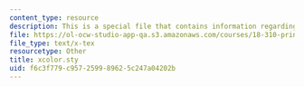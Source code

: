 ```yaml
---
content_type: resource
description: This is a special file that contains information regarding xcolor.
file: https://ol-ocw-studio-app-qa.s3.amazonaws.com/courses/18-310-principles-of-discrete-applied-mathematics-fall-2013/f6c3f779c957259989625c247a04202b_xcolor.sty
file_type: text/x-tex
resourcetype: Other
title: xcolor.sty
uid: f6c3f779-c957-2599-8962-5c247a04202b
---
```

